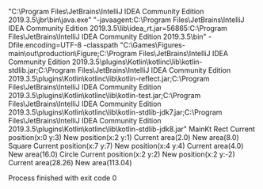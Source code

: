 "C:\Program Files\JetBrains\IntelliJ IDEA Community Edition 2019.3.5\jbr\bin\java.exe" "-javaagent:C:\Program Files\JetBrains\IntelliJ IDEA Community Edition 2019.3.5\lib\idea_rt.jar=56865:C:\Program Files\JetBrains\IntelliJ IDEA Community Edition 2019.3.5\bin" -Dfile.encoding=UTF-8 -classpath "C:\Games\Figures-main\out\production\Figure;C:\Program Files\JetBrains\IntelliJ IDEA Community Edition 2019.3.5\plugins\Kotlin\kotlinc\lib\kotlin-stdlib.jar;C:\Program Files\JetBrains\IntelliJ IDEA Community Edition 2019.3.5\plugins\Kotlin\kotlinc\lib\kotlin-reflect.jar;C:\Program Files\JetBrains\IntelliJ IDEA Community Edition 2019.3.5\plugins\Kotlin\kotlinc\lib\kotlin-test.jar;C:\Program Files\JetBrains\IntelliJ IDEA Community Edition 2019.3.5\plugins\Kotlin\kotlinc\lib\kotlin-stdlib-jdk7.jar;C:\Program Files\JetBrains\IntelliJ IDEA Community Edition 2019.3.5\plugins\Kotlin\kotlinc\lib\kotlin-stdlib-jdk8.jar" MainKt
Rect
Current position(x:0 y:3)
New position(x:2 y:1)
Current area(2.0)
New area(8.0)
Square
Current position(x:7 y:7)
New position(x:4 y:4)
Current area(4.0)
New area(16.0)
Circle
Current position(x:2 y:2)
New position(x:2 y:-2)
Current area(28.26)
New area(113.04)

Process finished with exit code 0
